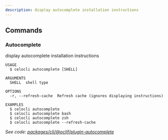 ```yaml
---
description: display autocomplete installation instructions
---
```


## Commands

### Autocomplete

display autocomplete installation instructions

```
USAGE
  $ celocli autocomplete [SHELL]

ARGUMENTS
  SHELL  shell type

OPTIONS
  -r, --refresh-cache  Refresh cache (ignores displaying instructions)

EXAMPLES
  $ celocli autocomplete
  $ celocli autocomplete bash
  $ celocli autocomplete zsh
  $ celocli autocomplete --refresh-cache
```

_See code: [packages/cli/@oclif/plugin-autocomplete](https://github.com/oclif/plugin-autocomplete/blob/v0.1.5/src/commands/autocomplete/index.ts)_
